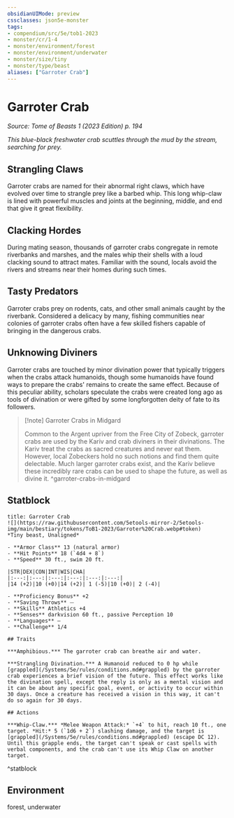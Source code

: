 ```yaml
---
obsidianUIMode: preview
cssclasses: json5e-monster
tags:
- compendium/src/5e/tob1-2023
- monster/cr/1-4
- monster/environment/forest
- monster/environment/underwater
- monster/size/tiny
- monster/type/beast
aliases: ["Garroter Crab"]
---
```

# Garroter Crab
*Source: Tome of Beasts 1 (2023 Edition) p. 194*  

*This blue-black freshwater crab scuttles through the mud by the stream, searching for prey.*

## Strangling Claws

Garroter crabs are named for their abnormal right claws, which have evolved over time to strangle prey like a barbed whip. This long whip-claw is lined with powerful muscles and joints at the beginning, middle, and end that give it great flexibility.

## Clacking Hordes

During mating season, thousands of garroter crabs congregate in remote riverbanks and marshes, and the males whip their shells with a loud clacking sound to attract mates. Familiar with the sound, locals avoid the rivers and streams near their homes during such times.

## Tasty Predators

Garroter crabs prey on rodents, cats, and other small animals caught by the riverbank. Considered a delicacy by many, fishing communities near colonies of garroter crabs often have a few skilled fishers capable of bringing in the dangerous crabs.

## Unknowing Diviners

Garroter crabs are touched by minor divination power that typically triggers when the crabs attack humanoids, though some humanoids have found ways to prepare the crabs' remains to create the same effect. Because of this peculiar ability, scholars speculate the crabs were created long ago as tools of divination or were gifted by some longforgotten deity of fate to its followers.

> [!note] Garroter Crabs in Midgard
> 
> Common to the Argent upriver from the Free City of Zobeck, garroter crabs are used by the Kariv and crab diviners in their divinations. The Kariv treat the crabs as sacred creatures and never eat them. However, local Zobeckers hold no such notions and find them quite delectable. Much larger garroter crabs exist, and the Kariv believe these incredibly rare crabs can be used to shape the future, as well as divine it.
^garroter-crabs-in-midgard

## Statblock

```ad-statblock
title: Garroter Crab
![](https://raw.githubusercontent.com/5etools-mirror-2/5etools-img/main/bestiary/tokens/ToB1-2023/Garroter%20Crab.webp#token)
*Tiny beast, Unaligned*

- **Armor Class** 13 (natural armor)
- **Hit Points** 18 (`4d4 + 8`)
- **Speed** 30 ft., swim 20 ft.

|STR|DEX|CON|INT|WIS|CHA|
|:---:|:---:|:---:|:---:|:---:|:---:|
|14 (+2)|10 (+0)|14 (+2)| 1 (-5)|10 (+0)| 2 (-4)|

- **Proficiency Bonus** +2
- **Saving Throws** ⏤
- **Skills** Athletics +4
- **Senses** darkvision 60 ft., passive Perception 10
- **Languages** —
- **Challenge** 1/4

## Traits

***Amphibious.*** The garroter crab can breathe air and water.

***Strangling Divination.*** A Humanoid reduced to 0 hp while [grappled](/Systems/5e/rules/conditions.md#grappled) by the garroter crab experiences a brief vision of the future. This effect works like the divination spell, except the reply is only as a mental vision and it can be about any specific goal, event, or activity to occur within 30 days. Once a creature has received a vision in this way, it can't do so again for 30 days.

## Actions

***Whip-Claw.*** *Melee Weapon Attack:* `+4` to hit, reach 10 ft., one target. *Hit:* 5 (`1d6 + 2`) slashing damage, and the target is [grappled](/Systems/5e/rules/conditions.md#grappled) (escape DC 12). Until this grapple ends, the target can't speak or cast spells with verbal components, and the crab can't use its Whip Claw on another target.
```
^statblock

## Environment

forest, underwater